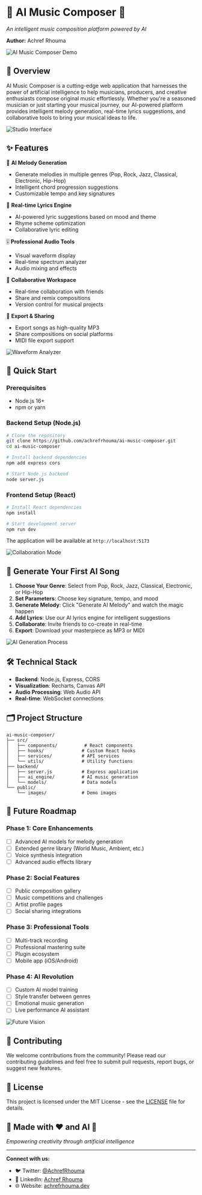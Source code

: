 # 🎵 AI Music Composer 🎵

*An intelligent music composition platform powered by AI*

**Author:** Achref Rhouma

![AI Music Composer Demo](./images/composer.png)

## 🌟 Overview

AI Music Composer is a cutting-edge web application that harnesses the power of artificial intelligence to help musicians, producers, and creative enthusiasts compose original music effortlessly. Whether you're a seasoned musician or just starting your musical journey, our AI-powered platform provides intelligent melody generation, real-time lyrics suggestions, and collaborative tools to bring your musical ideas to life.

![Studio Interface](./images/studio.png)

## ✨ Features

🎼 **AI Melody Generation**
- Generate melodies in multiple genres (Pop, Rock, Jazz, Classical, Electronic, Hip-Hop)
- Intelligent chord progression suggestions
- Customizable tempo and key signatures

🎤 **Real-time Lyrics Engine**
- AI-powered lyric suggestions based on mood and theme
- Rhyme scheme optimization
- Collaborative lyric editing

🎚️ **Professional Audio Tools**
- Visual waveform display
- Real-time spectrum analyzer
- Audio mixing and effects

🤝 **Collaborative Workspace**
- Real-time collaboration with friends
- Share and remix compositions
- Version control for musical projects

📁 **Export & Sharing**
- Export songs as high-quality MP3
- Share compositions on social platforms
- MIDI file export support

![Waveform Analyzer](./images/waveform.png)

## 🚀 Quick Start

### Prerequisites

- Node.js 16+
- npm or yarn

### Backend Setup (Node.js)

```bash
# Clone the repository
git clone https://github.com/achrefrhouma/ai-music-composer.git
cd ai-music-composer

# Install backend dependencies
npm add express cors

# Start Node.js backend
node server.js
```

### Frontend Setup (React)

```bash
# Install React dependencies
npm install

# Start development server
npm run dev
```

The application will be available at `http://localhost:5173`

![Collaboration Mode](./images/collaboration.png)

## 🎵 Generate Your First AI Song

1. **Choose Your Genre**: Select from Pop, Rock, Jazz, Classical, Electronic, or Hip-Hop
2. **Set Parameters**: Choose key signature, tempo, and mood
3. **Generate Melody**: Click "Generate AI Melody" and watch the magic happen
4. **Add Lyrics**: Use our AI lyrics engine for intelligent suggestions
5. **Collaborate**: Invite friends to co-create in real-time
6. **Export**: Download your masterpiece as MP3 or MIDI

![AI Generation Process](./images/generation.png)

## 🛠️ Technical Stack

- **Backend**: Node.js, Express, CORS
- **Visualization**: Recharts, Canvas API
- **Audio Processing**: Web Audio API
- **Real-time**: WebSocket connections

## 🗂️ Project Structure

```
ai-music-composer/
├── src/
│   ├── components/          # React components
│   ├── hooks/              # Custom React hooks
│   ├── services/           # API services
│   └── utils/              # Utility functions
├── backend/
│   ├── server.js           # Express application
│   ├── ai_engine/          # AI music generation
│   └── models/             # Data models
└── public/
    └── images/             # Demo images
```

## 🔮 Future Roadmap

### Phase 1: Core Enhancements
- [ ] Advanced AI models for melody generation
- [ ] Extended genre library (World Music, Ambient, etc.)
- [ ] Voice synthesis integration
- [ ] Advanced audio effects library

### Phase 2: Social Features  
- [ ] Public composition gallery
- [ ] Music competitions and challenges
- [ ] Artist profile pages
- [ ] Social sharing integrations

### Phase 3: Professional Tools
- [ ] Multi-track recording
- [ ] Professional mastering suite
- [ ] Plugin ecosystem
- [ ] Mobile app (iOS/Android)

### Phase 4: AI Revolution
- [ ] Custom AI model training
- [ ] Style transfer between genres
- [ ] Emotional music generation
- [ ] Live performance AI assistant

![Future Vision](./images/roadmap.png)

## 🤝 Contributing

We welcome contributions from the community! Please read our contributing guidelines and feel free to submit pull requests, report bugs, or suggest new features.

## 📄 License

This project is licensed under the MIT License - see the [LICENSE](LICENSE) file for details.

## 🎵 Made with ❤️ and AI 🎵

*Empowering creativity through artificial intelligence*

---

**Connect with us:**
- 🐦 Twitter: [@AchrefRhouma](https://twitter.com/AchrefRhouma)
- 💼 LinkedIn: [Achref Rhouma](https://linkedin.com/in/achrefrhouma)
- 🌐 Website: [achrefrhouma.dev](https://achrefrhouma.dev)